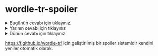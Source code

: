 # wordle-tr-spoiler

<details>
  <summary>Bugünün cevabı için tıklayınız.</summary>
  <br>
    <b> irade </b>
</details>

<details>
  <summary>Yarının cevabı için tıklayınız</summary>
  <br>
   <b> afyon </b>
</details>

<details>
  <summary>Dünün cevabı için tıklayınız </summary>
  <br>
  <b> kaşık </b>
</details>

https://f.github.io/wordle-tr/ için geliştirilmiş bir spoiler sistemidir kendini yeniler otomatik olarak.

